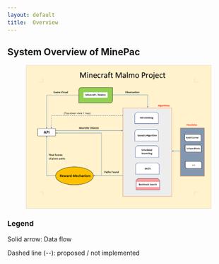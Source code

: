 ```yaml
---
layout:	default
title:	Overview
---
```


## System Overview of MinePac

<img src="media/architectural_map.PNG" alt="System Architecture" style="display: block; margin-left: auto; margin-right: auto; height: 325px;" />

### Legend

Solid arrow: Data flow

Dashed line (--): proposed / not implemented
